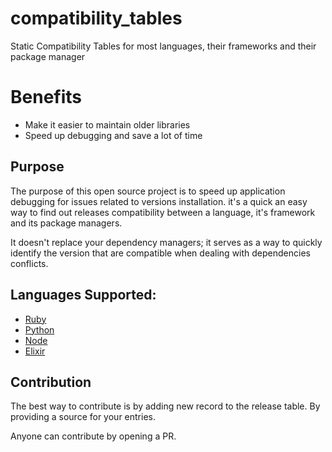# compatibility_tables
Static Compatibility Tables for most languages, their frameworks and their package manager

# Benefits
- Make it easier to maintain older libraries
- Speed up debugging and save a lot of time

## Purpose
The purpose of this open source project is to speed up application debugging for issues related to versions installation. it's a quick an easy way to find out releases compatibility between a language, it's framework and its package managers.

It doesn't replace your dependency managers; it serves as a way to quickly identify the version that are compatible when dealing with dependencies conflicts.

## Languages Supported:
- [Ruby](https://github.com/richardsondx/compatibility_tables/blob/main/RUBY.md)
- [Python](https://github.com/richardsondx/compatibility_tables/blob/main/PYTHON.md)
- [Node](https://github.com/richardsondx/compatibility_tables/blob/main/NODE.md)
- [Elixir](https://github.com/richardsondx/compatibility_tables/blob/main/ELIXIR.md)

## Contribution

The best way to contribute is by adding new record to the release table. By providing a source for your entries.

Anyone can contribute by opening a PR.
